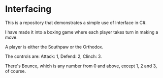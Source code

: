 ﻿# Interfacing

This is a repository that demonstrates a simple use of Interface in C#.

I have made it into a boxing game where each player takes turn in making a move.

A player is either the Southpaw or the Orthodox.

The controls are:
Attack: 1,
Defend: 2,
Clinch: 3.

There's Bounce, which is any number from 0 and above, except 1, 2 and 3, of course.
